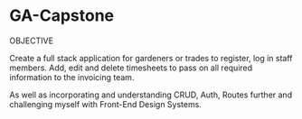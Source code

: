 # GA-Capstone

OBJECTIVE 

Create a full stack application for gardeners or trades to register, log in staff members. Add, edit and delete timesheets to pass on all required information to the invoicing team. 

As well as incorporating and understanding CRUD, Auth, Routes further and challenging myself with Front-End Design Systems. 

